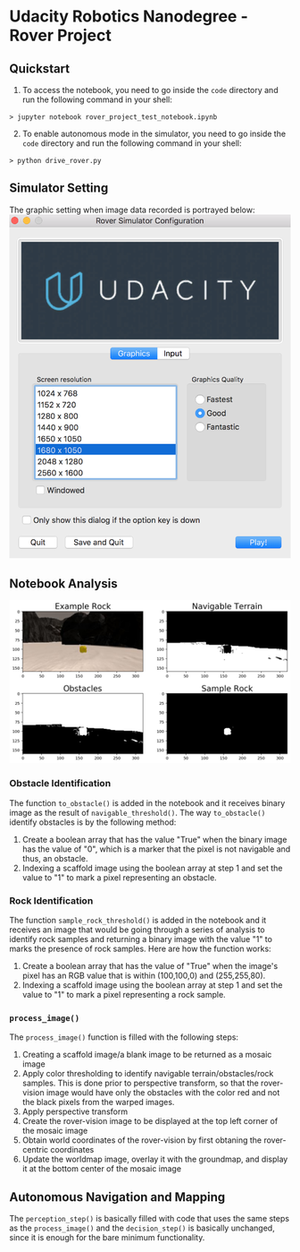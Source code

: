# Udacity Robotics Nanodegree - Rover Project

## Quickstart
1. To access the notebook, you need to go inside the `code` directory and run
 the following command in your shell:
 ```shell
 > jupyter notebook rover_project_test_notebook.ipynb
 ```
2. To enable autonomous mode in the simulator, you need to go inside the `code`
 directory and run the following command in your shell:
 ```shell
 > python drive_rover.py
 ```

 ## Simulator Setting
 The graphic setting when image data recorded is portrayed below:
 ![Graphic Setting](./images/graphic-setting.png)

## Notebook Analysis
![Color Thresholding](./images/color-thresholding.png)
### Obstacle Identification
The function `to_obstacle()` is added in the notebook and it receives binary
image as the result of `navigable_threshold()`. The way `to_obstacle()` identify
obstacles is by the following method:
1. Create a boolean array that has the value "True" when the binary image has
 the value of "0", which is a marker that the pixel is not navigable and thus,
 an obstacle.
2. Indexing a scaffold image using the boolean array at step 1 and set the value
 to "1" to mark a pixel representing an obstacle.

### Rock Identification
The function `sample_rock_threshold()` is added in the notebook and it receives
an image that would be going through a series of analysis to identify rock
samples and returning a binary image with the value "1" to marks the presence of
rock samples. Here are how the function works:
1. Create a boolean array that has the value of "True" when the image's pixel
 has an RGB value that is within (100,100,0) and (255,255,80).
2. Indexing a scaffold image using the boolean array at step 1 and set the value
 to "1" to mark a pixel representing a rock sample.

### `process_image()`
The `process_image()` function is filled with the following steps:
1. Creating a scaffold image/a blank image to be returned as a mosaic image
2. Apply color thresholding to identify navigable terrain/obstacles/rock
 samples. This is done prior to perspective transform, so that the rover-vision
 image would have only the obstacles with the color red and not the black pixels
 from the warped images.
3. Apply perspective transform
4. Create the rover-vision image to be displayed at the top left corner of the
 mosaic image
5. Obtain world coordinates of the rover-vision by first obtaning the
 rover-centric coordinates
6. Update the worldmap image, overlay it with the groundmap, and display it at
the bottom center of the mosaic image

## Autonomous Navigation and Mapping
The `perception_step()` is basically filled with code that uses the same steps
as the `process_image()` and the `decision_step()` is basically unchanged, since
it is enough for the bare minimum functionality.